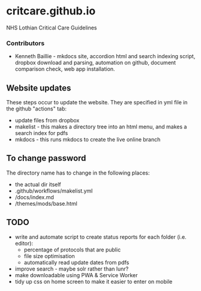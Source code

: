 # critcare.github.io
NHS Lothian Critical Care Guidelines

### Contributors
- Kenneth Baillie - mkdocs site, accordion html and search indexing script, dropbox download and parsing, automation on github, document comparison check, web app installation.

## Website updates

These steps occur to update the website. They are specified in yml file in the github "actions" tab:
- update files from dropbox
- makelist - this makes a directory tree into an html menu, and makes a search index for pdfs
- mkdocs - this runs mkdocs to create the live online branch

## To change password
The directory name has to change in the following places:
- the actual dir itself
- .github/workflows/makelist.yml
- /docs/index.md
- /themes/mods/base.html

## TODO

- write and automate script to create status reports for each folder (i.e. editor):
	- percentage of protocols that are public
	- file size optimisation
	- automatically read update dates from pdfs
- improve search - maybe solr rather than lunr?
- make downloadable using PWA & Service Worker
- tidy up css on home screen to make it easier to enter on mobile